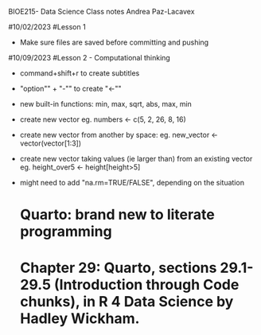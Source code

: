 BIOE215- Data Science 
Class notes
Andrea Paz-Lacavex

#10/02/2023
#Lesson 1 
- Make sure files are saved before committing and pushing

#10/09/2023
#Lesson 2 - Computational thinking
- command+shift+r to create subtitles
- "option"" + "-"" to create "<-""
- new built-in functions: min, max, sqrt, abs, max, min
- create new vector
  eg. numbers <- c(5, 2, 26, 8, 16)
- create new vector from another by space:
  eg. new_vector <- vector(vector[1:3])
- create new vector taking values (ie larger than) from an existing vector
  eg. height_over5 <- height[height>5]
- might need to add "na.rm=TRUE/FALSE", depending on the situation

  # Quarto:  brand new to literate programming
    # Chapter 29: Quarto, sections 29.1-29.5 (Introduction through Code chunks), in R 4 Data Science by Hadley Wickham.


